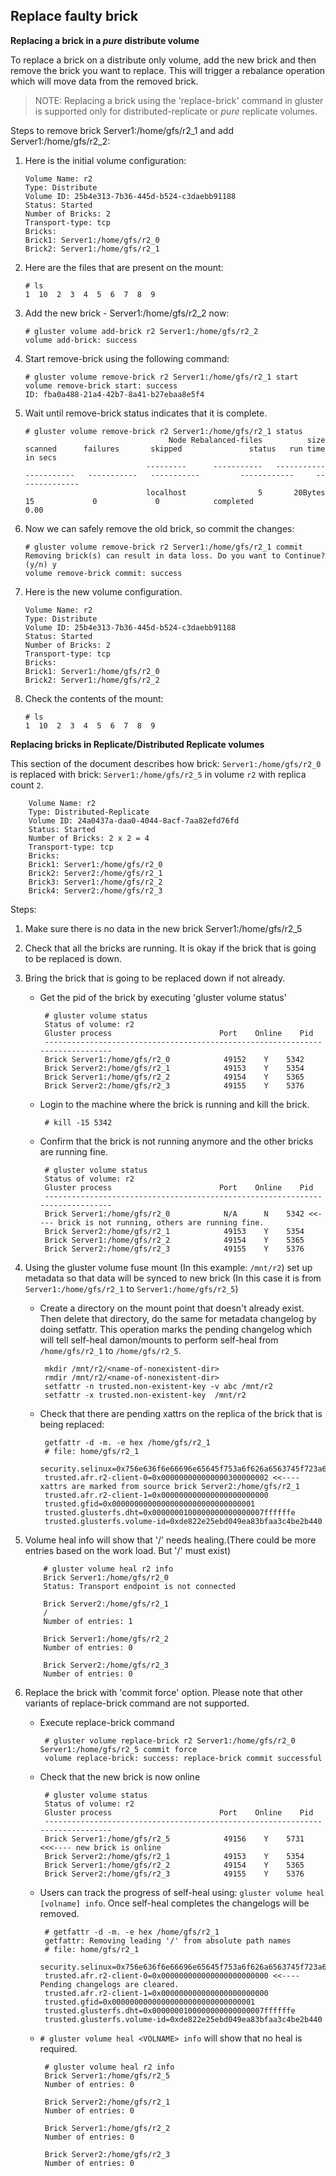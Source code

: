 ## Replace faulty brick

**Replacing a brick in a *pure* distribute volume**

To replace a brick on a distribute only volume, add the new brick and then remove the brick you want to replace. This will trigger a rebalance operation which will move data from the removed brick.

> NOTE: Replacing a brick using the 'replace-brick' command in gluster is supported only for distributed-replicate or *pure* replicate volumes.

Steps to remove brick Server1:/home/gfs/r2_1 and add Server1:/home/gfs/r2_2:

1.  Here is the initial volume configuration:

        Volume Name: r2
        Type: Distribute
        Volume ID: 25b4e313-7b36-445d-b524-c3daebb91188
        Status: Started
        Number of Bricks: 2
        Transport-type: tcp
        Bricks:
        Brick1: Server1:/home/gfs/r2_0
        Brick2: Server1:/home/gfs/r2_1


2.  Here are the files that are present on the mount:


        # ls
        1  10  2  3  4  5  6  7  8  9

3.  Add the new brick - Server1:/home/gfs/r2_2 now:

        # gluster volume add-brick r2 Server1:/home/gfs/r2_2
        volume add-brick: success

4.  Start remove-brick using the following command:

        # gluster volume remove-brick r2 Server1:/home/gfs/r2_1 start
        volume remove-brick start: success
        ID: fba0a488-21a4-42b7-8a41-b27ebaa8e5f4

5.  Wait until remove-brick status indicates that it is complete.


        # gluster volume remove-brick r2 Server1:/home/gfs/r2_1 status
                                        Node Rebalanced-files          size       scanned      failures       skipped               status   run time in secs
                                   ---------      -----------   -----------   -----------   -----------   -----------         ------------     --------------
                                   localhost                5       20Bytes            15             0             0            completed               0.00


6.  Now we can safely remove the old brick, so commit the changes:

        # gluster volume remove-brick r2 Server1:/home/gfs/r2_1 commit
        Removing brick(s) can result in data loss. Do you want to Continue? (y/n) y
        volume remove-brick commit: success

7.  Here is the new volume configuration.

        Volume Name: r2
        Type: Distribute
        Volume ID: 25b4e313-7b36-445d-b524-c3daebb91188
        Status: Started
        Number of Bricks: 2
        Transport-type: tcp
        Bricks:
        Brick1: Server1:/home/gfs/r2_0
        Brick2: Server1:/home/gfs/r2_2

8.  Check the contents of the mount:

        # ls
        1  10  2  3  4  5  6  7  8  9

**Replacing bricks in Replicate/Distributed Replicate volumes**

This section of the document describes how brick: `Server1:/home/gfs/r2_0` is replaced with brick: `Server1:/home/gfs/r2_5` in volume `r2` with replica count `2`.

        Volume Name: r2
        Type: Distributed-Replicate
        Volume ID: 24a0437a-daa0-4044-8acf-7aa82efd76fd
        Status: Started
        Number of Bricks: 2 x 2 = 4
        Transport-type: tcp
        Bricks:
        Brick1: Server1:/home/gfs/r2_0
        Brick2: Server2:/home/gfs/r2_1
        Brick3: Server1:/home/gfs/r2_2
        Brick4: Server2:/home/gfs/r2_3


Steps:

1.  Make sure there is no data in the new brick Server1:/home/gfs/r2_5
2.  Check that all the bricks are running. It is okay if the brick that is going to be replaced is down.
3.  Bring the brick that is going to be replaced down if not already.

    -  Get the pid of the brick by executing 'gluster volume <volname> status'

            # gluster volume status
            Status of volume: r2
            Gluster process                        Port    Online    Pid
            ------------------------------------------------------------------------------
            Brick Server1:/home/gfs/r2_0            49152    Y    5342
            Brick Server2:/home/gfs/r2_1            49153    Y    5354
            Brick Server1:/home/gfs/r2_2            49154    Y    5365
            Brick Server2:/home/gfs/r2_3            49155    Y    5376

    -  Login to the machine where the brick is running and kill the brick.

            # kill -15 5342

    -  Confirm that the brick is not running anymore and the other bricks are running fine.

            # gluster volume status
            Status of volume: r2
            Gluster process                        Port    Online    Pid
            ------------------------------------------------------------------------------
            Brick Server1:/home/gfs/r2_0            N/A      N    5342 <<---- brick is not running, others are running fine.
            Brick Server2:/home/gfs/r2_1            49153    Y    5354
            Brick Server1:/home/gfs/r2_2            49154    Y    5365
            Brick Server2:/home/gfs/r2_3            49155    Y    5376

4.  Using the gluster volume fuse mount (In this example: `/mnt/r2`) set up metadata so that data will be synced to new brick (In this case it is from `Server1:/home/gfs/r2_1` to `Server1:/home/gfs/r2_5`)

    -  Create a directory on the mount point that doesn't already exist. Then delete that directory, do the same for metadata changelog by doing setfattr. This operation marks the pending changelog which will tell self-heal damon/mounts to perform self-heal from `/home/gfs/r2_1` to `/home/gfs/r2_5`.

            mkdir /mnt/r2/<name-of-nonexistent-dir>
            rmdir /mnt/r2/<name-of-nonexistent-dir>
            setfattr -n trusted.non-existent-key -v abc /mnt/r2
            setfattr -x trusted.non-existent-key  /mnt/r2

    -  Check that there are pending xattrs on the replica of the brick that is being replaced:

            getfattr -d -m. -e hex /home/gfs/r2_1
            # file: home/gfs/r2_1
            security.selinux=0x756e636f6e66696e65645f753a6f626a6563745f723a66696c655f743a733000
            trusted.afr.r2-client-0=0x000000000000000300000002 <<---- xattrs are marked from source brick Server2:/home/gfs/r2_1
            trusted.afr.r2-client-1=0x000000000000000000000000
            trusted.gfid=0x00000000000000000000000000000001
            trusted.glusterfs.dht=0x0000000100000000000000007ffffffe
            trusted.glusterfs.volume-id=0xde822e25ebd049ea83bfaa3c4be2b440

5.  Volume heal info will show that '/' needs healing.(There could be more entries based on the work load. But '/' must exist)

            # gluster volume heal r2 info
            Brick Server1:/home/gfs/r2_0
            Status: Transport endpoint is not connected

            Brick Server2:/home/gfs/r2_1
            /
            Number of entries: 1

            Brick Server1:/home/gfs/r2_2
            Number of entries: 0

            Brick Server2:/home/gfs/r2_3
            Number of entries: 0

6.  Replace the brick with 'commit force' option. Please note that other variants of replace-brick command are not supported.

    -  Execute replace-brick command

            # gluster volume replace-brick r2 Server1:/home/gfs/r2_0 Server1:/home/gfs/r2_5 commit force
            volume replace-brick: success: replace-brick commit successful

    -  Check that the new brick is now online

            # gluster volume status
            Status of volume: r2
            Gluster process                        Port    Online    Pid
            ------------------------------------------------------------------------------
            Brick Server1:/home/gfs/r2_5            49156    Y    5731 <<<---- new brick is online
            Brick Server2:/home/gfs/r2_1            49153    Y    5354
            Brick Server1:/home/gfs/r2_2            49154    Y    5365
            Brick Server2:/home/gfs/r2_3            49155    Y    5376

    -  Users can track the progress of self-heal using: `gluster volume heal [volname] info`.
      Once self-heal completes the changelogs will be removed.

            # getfattr -d -m. -e hex /home/gfs/r2_1
            getfattr: Removing leading '/' from absolute path names
            # file: home/gfs/r2_1
            security.selinux=0x756e636f6e66696e65645f753a6f626a6563745f723a66696c655f743a733000
            trusted.afr.r2-client-0=0x000000000000000000000000 <<---- Pending changelogs are cleared.
            trusted.afr.r2-client-1=0x000000000000000000000000
            trusted.gfid=0x00000000000000000000000000000001
            trusted.glusterfs.dht=0x0000000100000000000000007ffffffe
            trusted.glusterfs.volume-id=0xde822e25ebd049ea83bfaa3c4be2b440

    -  `# gluster volume heal <VOLNAME> info` will show that no heal is required.

            # gluster volume heal r2 info
            Brick Server1:/home/gfs/r2_5
            Number of entries: 0

            Brick Server2:/home/gfs/r2_1
            Number of entries: 0

            Brick Server1:/home/gfs/r2_2
            Number of entries: 0

            Brick Server2:/home/gfs/r2_3
            Number of entries: 0
